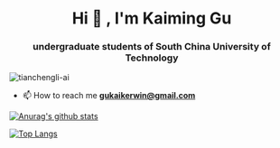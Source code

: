 <h1 align="center">Hi 👋 , I'm Kaiming Gu</h1>
<h3 align="center">undergraduate students of South China University of Technology</h3>
<p align="left"> <img src="https://komarev.com/ghpvc/?username=tianchengli-ai&label=Profile%20views&color=0e75b6&style=flat" alt="tianchengli-ai" /> </p>

- 📫 How to reach me **gukaikerwin@gmail.com**

[![Anurag's github stats](https://github-readme-stats.vercel.app/api?username=Kerwin426&theme=ambient_gradient)](https://github.com/anuraghazra/github-readme-stats)

[![Top Langs](https://github-readme-stats.vercel.app/api/top-langs/?username=Kerwin426&layout=donut)](https://github.com/anuraghazra/github-readme-stats)
